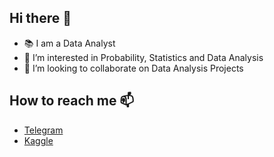 ## **Hi there** 👋
- :books: I am a Data Analyst
- 👀 I’m interested in Probability, Statistics and Data Analysis
- 💞️ I’m looking to collaborate on Data Analysis Projects
## **How to reach me** 📫  
- [Telegram](https://t.me/mr_ghostwriter)
- [Kaggle](https://www.kaggle.com/maksimlansky)

<!---
mr-ghostwriter/mr-ghostwriter is a ✨ special ✨ repository because its `README.md` (this file) appears on your GitHub profile.
You can click the Preview link to take a look at your changes.
--->
